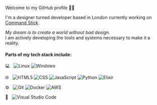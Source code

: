Welcome to my GitHub profile ✌🏾

I'm a designer turned developer based in London currently working on [Command Stick](https://commandstick.com).
<br>

*My dream is to create a world without bad design.* 
<br>
I am actively developing the tools and systems necessary to make it a reality.

<h4>Parts of my tech stack include:</h4>

  💻 &nbsp;
  ![Linux](https://img.shields.io/badge/-linux-333333?style=flat&logo=linux)
  ![Windows](https://img.shields.io/badge/-windows-333333?style=flat&logo=windows)

  🌐 &nbsp;
  ![HTML5](https://img.shields.io/badge/-HTML5-333333?style=flat&logo=HTML5)
  ![CSS](https://img.shields.io/badge/-CSS-333333?style=flat&logo=CSS3&logoColor=1572B6)
  ![JavaScript](https://img.shields.io/badge/-JavaScript-333333?style=flat&logo=javascript)
  ![Python](https://img.shields.io/badge/-Python-333333?style=flat&logo=python)
  ![Elixir](https://img.shields.io/badge/-Elixir-333333?style=flat&logo=elixir)


  ⚙️ &nbsp;
  ![Git](https://img.shields.io/badge/-Git-333333?style=flat&logo=git)
  ![Docker](https://img.shields.io/badge/-docker-333333?style=flat&logo=docker)
  ![AWS](https://img.shields.io/badge/-amazon-aws?style=flat&color=333333&logo=amazon-aws)

  🔧 &nbsp;
  ![Visual Studio Code](https://img.shields.io/badge/-Visual%20Studio%20Code-333333?style=flat&logo=visual-studio-code&logoColor=007ACC)


<!--
**wkasekende/wkasekende** is a ✨ _special_ ✨ repository because its `README.md` (this file) appears on your GitHub profile.

Here are some ideas to get you started:

- 🔭 I’m currently working on ...
- 🌱 I’m currently learning ...
- 👯 I’m looking to collaborate on ...
- 🤔 I’m looking for help with ...
- 💬 Ask me about ...
- 📫 How to reach me: ...
- 😄 Pronouns: ...
- ⚡ Fun fact: ...
-->

